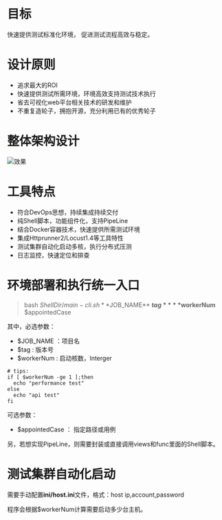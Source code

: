 # 目标
快速提供测试标准化环境，
促进测试流程高效与稳定。

# 设计原则
* 追求最大的ROI
* 快速提供测试所需环境，环境高效支持测试技术执行
* 省去可视化web平台相关技术的研发和维护
* 不重复造轮子，拥抱开源，充分利用已有的优秀轮子

# 整体架构设计
![效果](https://github.com/qtracer/TestDeploy/blob/main/data/%E8%BF%90%E7%BB%B4%E5%B9%B3%E5%8F%B0%E6%9E%B6%E6%9E%84%E5%9B%BE.png)

# 工具特点
* 符合DevOps思想，持续集成持续交付
* 纯Shell脚本，功能组件化，支持PipeLine
* 结合Docker容器技术，快速提供所需测试环境
* 集成Httprunner2/Locust1.4等工具特性
* 测试集群自动化启动多核，执行分布式压测
* 日志监控，快速定位和排查


# 环境部署和执行统一入口
> bash ${ShellDir}/main-cli.sh **$JOB_NAME** **$tag** **$workerNum** $appointedCase

其中，必选参数：
* $JOB_NAME ：项目名 
* $tag : 版本号
* $workerNum : 启动核数，Interger
```
# tips:
if [ $workerNum -ge 1 ];then
  echo "performance test"
else
  echo "api test"
fi
```

可选参数：
* $appointedCase ： 指定路径或用例

另，若想实现PipeLine，则需要封装或直接调用views和func里面的Shell脚本。

# 测试集群自动化启动
需要手动配置**ini/host.ini**文件，格式：host ip,account,password

程序会根据$workerNum计算需要启动多少台主机。
